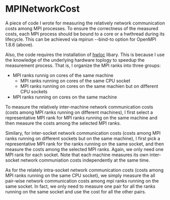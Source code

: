 # MPINetworkCost
A piece of code I wrote for measuring the relatively network communication costs among MPI processes. To ensure the correctness of the measured costs, each MPI process should be bound to a core or a hwthread during its lifecycle. This can be achieved via mpirun --bind-to option for OpenMPI 1.8.6 (above). 

Also, the code requires the installation of [hwloc](https://www.open-mpi.org/projects/hwloc/) libary. This is because I use the knowledge of the underlying hardware toplogy to speedup the measurement process. That is, I organize the MPI ranks into three groups:

* MPI ranks runnig on cores of the same machine
  * MPI ranks running on cores of the same CPU socket
  * MPI ranks running on cores on the same machien but on different CPU sockets
* MPI ranks running on cores on the same machine

To measure the relatively inter-machine network communication costs (costs among MPI ranks running on different machines), I first select a representative MPI rank for MPI ranks running on the same machine and then measure the costs among the selected MPI ranks. 

Similary, for inter-socket network communication costs (costs among MPI ranks running on different sockets but on the same machine), I first pick a representative MPI rank for the ranks running on the same socket, and then measure the costs among the selected MPI ranks. Again, we only need one MPI rank for each socket. Note that each machine measures its own inter-socket network communiation costs independently at the same time.

As for the relately intra-socket network communication costs (costs among MPI ranks running on the same CPU socket), we simply measure the all pair-wise network communication costs among mpi ranks running on the same socket. In fact, we only need to measure one pair for all the ranks running on the same socket and use the cost for all the other pairs. 
